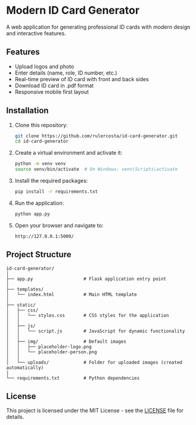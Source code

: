 # Modern ID Card Generator

A web application for generating professional ID cards with modern design and interactive features.

## Features

- Upload logos and photo
- Enter details (name, role, ID number, etc.)
- Real-time preview of ID card with front and back sides
- Download ID card in .pdf format
- Responsive mobile first layout

## Installation

1. Clone this repository:
   ```bash
   git clone https://github.com/rulercosta/id-card-generator.git
   cd id-card-generator
   ```

2. Create a virtual environment and activate it:
   ```bash
   python -m venv venv
   source venv/bin/activate  # On Windows: venv\Scripts\activate
   ```

3. Install the required packages:
   ```bash
   pip install -r requirements.txt
   ```

4. Run the application:
   ```bash
   python app.py
   ```

5. Open your browser and navigate to:
   ```
   http://127.0.0.1:5000/
   ```

## Project Structure

```
id-card-generator/
│
├── app.py                   # Flask application entry point
│
├── templates/
│   └── index.html           # Main HTML template
│
├── static/
│   ├── css/
│   │   └── styles.css       # CSS styles for the application
│   │
│   ├── js/
│   │   └── script.js        # JavaScript for dynamic functionality
│   │
│   ├── img/                 # Default images
│   │   ├── placeholder-logo.png
│   │   └── placeholder-person.png
│   │
│   └── uploads/             # Folder for uploaded images (created automatically)
│
└── requirements.txt         # Python dependencies
```

## License

This project is licensed under the MIT License - see the [LICENSE](LICENSE) file for details.
